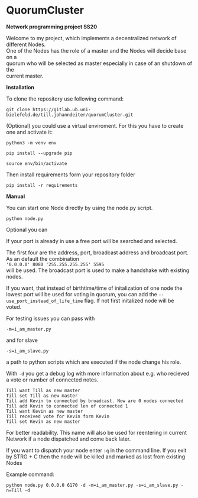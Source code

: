 # QuorumCluster

**Network programming project SS20**

Welcome to my project, which implements a decentralized network of different Nodes.  
One of the Nodes has the role of a master and the Nodes will decide base on a  
quorum who will be selected as master especially in case of an shutdown of the  
current master.   

**Installation**

To clone the repository use following command:

`git clone https://gitlab.ub.uni-bielefeld.de/till.johanndeiter/quorumCluster.git`

(Optional) you could use a virtual enviroment. For this you have to create one and activate it:

`python3 -m venv env`

`pip install --upgrade pip`

`source env/bin/activate`


Then install requirements form your repository folder

`pip install -r requirements`


**Manual**

You can start one Node directly by using the node.py script.

`python node.py`

Optional you can 


If your port is already in use a free port will be searched and selected.


The first four are the address, port, broadcast address and broadcast port. As
an default the combination  
`'0.0.0.0' 8080 '255.255.255.255' 5595 `  
will be used. The broadcast port is used to make a handshake with existing nodes.

If you want, that instead of birthtime/time of initalization of one node the  
lowest port will be used for voting in quorum, you can add the 
`--use_port_instead_of_life_time` flag. If not first initalized node will be  
voted.

For testing issues you can pass with

`-m=i_am_master.py `

and for slave

`-s=i_am_slave.py`

a path to python scripts which are executed if the node change his role.

With `-d` you get a debug log with more information about e.g. who recieved  
a vote or number of connected notes.

```
Till want Till as new master
Till set Till as new master
Till add Kevin to connected by broadcast. Now are 0 nodes connected 
Till add Kevin to connected len of connected 1
Till want Kevin as new master
Till received vote for Kevin form Kevin
Till set Kevin as new master
```

For better readability. This name will also be used for reentering in current 
Network if a node dispatched and come back later.

If you want to dispatch your node enter `:q` in the command line. If you exit
by STRG + C then the node will be killed and marked as lost from existing Nodes

Example command:

`python node.py 0.0.0.0 6170 -d -m=i_am_master.py -s=i_am_slave.py -n=Till -d`


